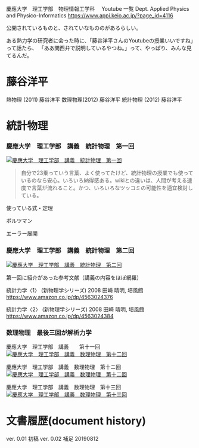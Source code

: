 慶應大学　理工学部　物理情報工学科　 Youtube 一覧
Dept. Applied Physics and Physico-Informatics
https://www.appi.keio.ac.jp/?page_id=4116

公開されているものと、されていなもののがあるらしい。

ある熱力学の研究者に会った時に、「藤谷洋平さんのYoutubeの授業いいですね」って話たら、
「ああ関西弁で説明しているやつね。」って、やっぱり、みんな見てるんだ。

# 藤谷洋平
熱物理 (2011) 藤谷洋平
数理物理(2012) 藤谷洋平 
統計物理 (2012) 藤谷洋平 

# 統計物理

### 慶應大学　理工学部　講義　統計物理　第一回
[![慶應大学　理工学部　講義　統計物理　第一回](http://img.youtube.com/vi/zhHoeqVD8ak/0.jpg)](https://www.youtube.com/watch?v=zhHoeqVD8ak)

>自分で23乗っていう言葉、よく使ってたけど、統計物理の授業でも使っているのなら安心。いろいろ納得感ある。wikiとの違いは、人間が考える速度で言葉が流れること。かつ、いろいろなツッコミの可能性を適宜検討している。

使っている式・定理

ボルツマン

エーラー展開

### 慶應大学　理工学部　講義　統計物理　第二回
[![慶應大学　理工学部　講義　統計物理　第二回](http://img.youtube.com/vi/e01_Ms_Yalw/0.jpg)](https://www.youtube.com/watch?v=e01_Ms_Yalw)

第一回に紹介があった参考文献（講義の内容をほぼ網羅）

統計力学〈1〉 (新物理学シリーズ) 2008 田崎 晴明, 培風館
https://www.amazon.co.jp/dp/4563024376

統計力学〈2〉 (新物理学シリーズ) 2008 田崎 晴明, 培風館
https://www.amazon.co.jp/dp/4563024384

### 数理物理　最後三回が解析力学

慶應大学　理工学部　講義　　第十一回
[![慶應大学　理工学部　講義　数理物理　第十二回](http://img.youtube.com/vi/oAfACccCUSs/0.jpg)](https://www.youtube.com/watch?v=oAfACccCUSs)

慶應大学　理工学部　講義　数理物理　第十ニ回
[![慶應大学　理工学部　講義　数理物理　第十二回](http://img.youtube.com/vi/qasPCIkZ76g/0.jpg)](https://www.youtube.com/watch?v=qasPCIkZ76g)


慶應大学　理工学部　講義　数理物理　第十三回
[![慶應大学　理工学部　講義　数理物理　第十三回](http://img.youtube.com/vi/kRaVMUdRvDA/0.jpg)](https://www.youtube.com/watch?v=kRaVMUdRvDA)

# 文書履歴(document history)
ver. 0.01 初稿 
ver. 0.02 補足 20190812
